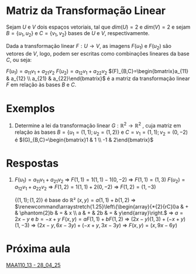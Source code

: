 # Matriz da Transformação Linear
Sejam $U$ e $V$ dois espaços vetoriais, tal que $dim(U)=2$ e $dim(V)=2$ e sejam $B=\{u_1,u_2\}$ e $C=\{v_1,v_2\}$ bases de $U$ e $V$, respectivamente.

Dada a transformação linear $F: U \rightarrow V$, as imagens $F(u_1)$ e $F(u_2)$ são vetores de $V$, logo, podem ser escritas como combinações lineares da base $C$, ou seja:

$F(u_1)=a_{11}v_1+a_{21}v_2$
$F(u_2)=a_{12}v_1+a_{22}v_2$
$(F)_{B,C}=\begin{bmatrix}a_{11} & a_{12} \\ a_{21} & a_{22}\end{bmatrix}$ é a matriz da transformação linear $F$ em relação às bases $B$ e $C$.
# Exemplos
1. Determine a lei da transformação linear $G: \mathbb{R}^2 \rightarrow \mathbb{R}^2$ , cuja matriz em relação às bases $B = \{u_1 = (1, 1); u_2 = (1, 2)\}$ e $C = {v_1 = (1, 1 ); v_2 = (0, - 2)}$ é $(G)_{B,C}=\begin{bmatrix}1 & 1 \\ -1 & 2\end{bmatrix}$
# Respostas
1. $F(u_1)=a_{11}v_1+a_{21}v_2$ => $F(1,1)=1(1,1)-1(0,-2)$ => $F(1,1)=(1,3)$
   $F(u_2)=a_{12}v_1+a_{22}v_2$ => $F(1,2)=1(1,1)+2(0,-2)$ => $F(1,2)=(1,-3)$
   
   $\{(1,1);(1,2)\}$ é base do $\mathbb{R}²$
   $(x,y)=a(1,1)+b(1,2)$ => $\renewcommand\arraystretch{1.25}\left\{\begin{array}{*{2}{rC}l}a & + & \phantom{2}b & = & x \\ a & + & 2b & = & y\end{array}\right.$
   => $a=2x-y$ e $b=-x+y$
   $F(x,y)=aF(1,1)+bF(1,2)$ => $(2x-y)(1,3)+(-x+y)(1,-3)$
   => $(2x-y,6x-3y)+(-x+y,3x-3y)$ => $F(x,y)=(x,9x-6y)$
# Próxima aula
[MAA110_13 - 28_04_25](MAA110_13%20-%2028_04_25.md)